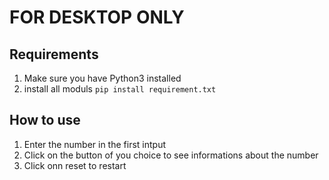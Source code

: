 # FOR DESKTOP ONLY

## Requirements
1. Make sure you have Python3 installed
2. install all moduls ```pip install requirement.txt```

## How to use
1. Enter the number in the first intput
2. Click on the button of you choice to see informations about the number
3. Click onn reset to restart